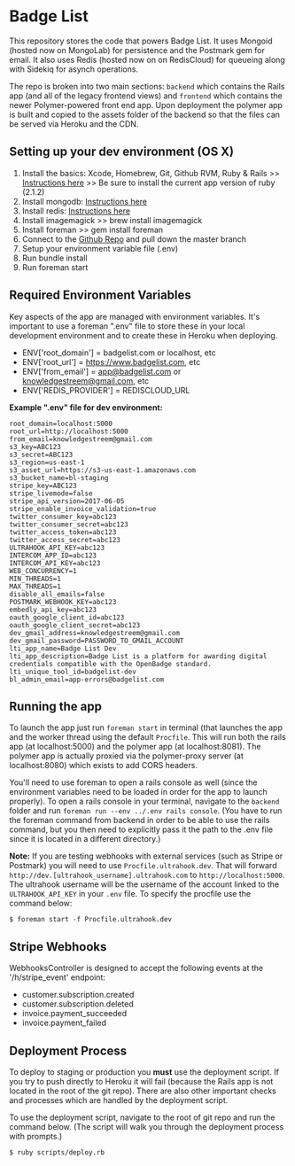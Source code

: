 # Badge List #

This repository stores the code that powers Badge List. It uses Mongoid (hosted now on MongoLab) for persistence and 
the Postmark gem for email. It also uses Redis (hosted now on on RedisCloud) for queueing along with Sidekiq for asynch operations.

The repo is broken into two main sections: `backend` which contains the Rails app (and all of the legacy frontend views) and `frontend` which contains the newer Polymer-powered front end app. Upon deployment the polymer app is built and copied to the assets folder of the backend so that the files can be served via Heroku and the CDN.

## Setting up your dev environment (OS X) ##

1. Install the basics: Xcode, Homebrew, Git, Github RVM, Ruby & Rails >> [Instructions here](https://www.moncefbelyamani.com/how-to-install-xcode-homebrew-git-rvm-ruby-on-mac) >> Be sure to install the current app version of ruby (2.1.2)
2. Install mongodb: [Instructions here](https://docs.mongodb.org/v3.0/tutorial/install-mongodb-on-os-x/)
3. Install redis: [Instructions here](http://jasdeep.ca/2012/05/installing-redis-on-mac-os-x/)
4. Install imagemagick >> brew install imagemagick
5. Install foreman >> gem install foreman
6. Connect to the [Github Repo](https://github.com/hankish/badgelist) and pull down the master branch
7. Setup your environment variable file (.env)
8. Run bundle install
9. Run foreman start

## Required Environment Variables ##

Key aspects of the app are managed with environment variables.  It's important to use a foreman
".env" file to store these in your local development environment and to create these in Heroku
when deploying.
- ENV['root_domain'] = badgelist.com or localhost, etc
- ENV['root_url'] = https://www.badgelist.com, etc
- ENV['from_email'] = app@badgelist.com or knowledgestreem@gmail.com, etc
- ENV['REDIS_PROVIDER'] = REDISCLOUD_URL

**Example ".env" file for dev environment:**
```
root_domain=localhost:5000
root_url=http://localhost:5000
from_email=knowledgestreem@gmail.com
s3_key=ABC123
s3_secret=ABC123
s3_region=us-east-1
s3_asset_url=https://s3-us-east-1.amazonaws.com
s3_bucket_name=bl-staging
stripe_key=ABC123
stripe_livemode=false
stripe_api_version=2017-06-05
stripe_enable_invoice_validation=true
twitter_consumer_key=abc123
twitter_consumer_secret=abc123
twitter_access_token=abc123
twitter_access_secret=abc123
ULTRAHOOK_API_KEY=abc123
INTERCOM_APP_ID=abc123
INTERCOM_API_KEY=abc123
WEB_CONCURRENCY=1
MIN_THREADS=1
MAX_THREADS=1
disable_all_emails=false
POSTMARK_WEBHOOK_KEY=abc123
embedly_api_key=abc123
oauth_google_client_id=abc123
oauth_google_client_secret=abc123
dev_gmail_address=knowledgestreem@gmail.com
dev_gmail_password=PASSWORD_TO_GMAIL_ACCOUNT
lti_app_name=Badge List Dev
lti_app_description=Badge List is a platform for awarding digital credentials compatible with the OpenBadge standard.
lti_unique_tool_id=badgelist-dev
bl_admin_email=app-errors@badgelist.com
```

## Running the app ##

To launch the app just run `foreman start` in terminal (that launches the app and the worker thread using the default `Procfile`. This will run both the rails app (at localhost:5000) and the polymer app (at localhost:8081). The polymer app is actually proxied via the polymer-proxy server (at localhost:8080) which exists to add CORS headers.

You'll need to use foreman to open a rails console as well (since the environment variables need to be loaded in order for the app to launch properly). To open a rails console in your terminal, navigate to the `backend` folder and run `foreman run --env ../.env rails console`. (You have to run the foreman command from backend in order to be able to use the rails command, but you then need to explicitly pass it the path to the .env file since it is located in a different directory.)

**Note:** If you are testing webhooks with external services (such as Stripe or Postmark) you will need to use `Procfile.ultrahook.dev`. That will forward `http://dev.[ultrahook_username].ultrahook.com` to `http://localhost:5000`. The ultrahook username will be the username of the account linked to the `ULTRAHOOK_API_KEY` in your `.env` file. To specify the procfile use the command below:

```
$ foreman start -f Procfile.ultrahook.dev
```

## Stripe Webhooks ##

WebhooksController is designed to accept the following events at the '/h/stripe_event' endpoint:
- customer.subscription.created
- customer.subscription.deleted
- invoice.payment_succeeded
- invoice.payment_failed

## Deployment Process ##

To deploy to staging or production you **must** use the deployment script. If you try to push directly to Heroku it will fail (because the Rails app is not located in the root of the git repo). There are also other important checks and processes which are handled by the deployment script.

To use the deployment script, navigate to the root of git repo and run the command below. (The script will walk you through the deployment process with prompts.)

```
$ ruby scripts/deploy.rb
```
